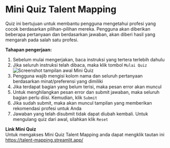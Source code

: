 # Mini Quiz Talent Mapping
Quiz ini bertujuan untuk membantu pengguna mengetahui profesi yang cocok berdasarkan pilihan-pilihan mereka. Pengguna akan diberikan beberapa pertanyaan dan berdasarkan jawaban, akan diberi hasil yang mengarah pada salah satu profesi.

**Tahapan pengerjaan:**
1. Sebelum mulai mengerjakan, baca instruksi yang tertera terlebih dahulu
2. Jika seluruh instruksi telah dibaca, maka klik tombol ``Mulai Quiz``
   ![Screenshot tampilan awal Mini Quiz](/assets/tampilan_awal)
4. Pengguna wajib mengisi kolom nama dan seluruh pertanyaan berdasarkan minat/preferensi yang dimiliki
5. Jika terdapat bagian yang belum terisi, maka pesan error akan muncul
6. Untuk menghilangkan pesan error dan submit jawaban, maka seluruh bagian perlu diisi. Kemudian, klik ``Submit``
7. Jika sudah submit, maka akan muncul tampilan yang memberikan rekomendasi profesi untuk Anda
8. Jawaban yang telah disubmit tidak dapat diubah kembali. Untuk mengulang quiz dari awal, silahkan klik ``Reset``

**Link Mini Quiz**\
Untuk mengakses Mini Quiz Talent Mapping anda dapat mengklik tautan ini https://talent-mapping.streamlit.app/
